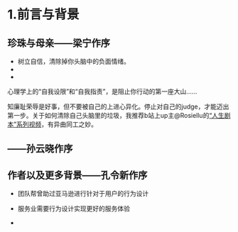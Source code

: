 # 1.前言与背景

## 珍珠与母亲——梁宁作序

- 树立自信，清除掉你头脑中的负面情绪。
- 
- 


心理学上的“自我设限”和“自我指责”，是阻止你行动的第一座大山……

知廉耻荣辱是好事，但不要被自己的上进心异化。停止对自己的judge，才能迈出第一步。关于如何清除自己头脑里的垃圾，我推荐b站上up主@Rosiellu的[“人生剧本”系列视频](https://www.bilibili.com/video/BV1ra411A7qW)，有异曲同工之妙。



## ——孙云晓作序



## 作者以及更多背景——孔令新作序

- 团队帮曾助过亚马逊进行针对于用户的行为设计

- 服务业需要行为设计实现更好的服务体验

- 